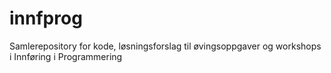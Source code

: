 # innfprog
Samlerepository for kode, løsningsforslag til øvingsoppgaver og workshops i Innføring i Programmering
